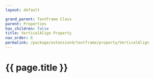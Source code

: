 ```yaml
---
layout: default

grand_parent: TextFrame Class
parent: Properties
has_children: false
title: VerticalAlign Property
nav_order: 6
permalink: /package/extension4/textframe/property/VerticalAlign
---
```

# {{ page.title }}